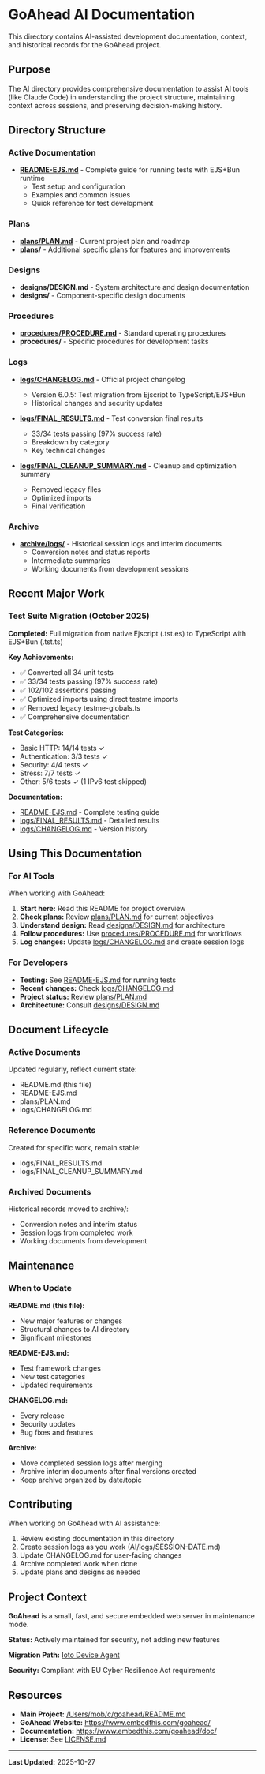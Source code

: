 # GoAhead AI Documentation

This directory contains AI-assisted development documentation, context, and historical records for the GoAhead project.

## Purpose

The AI directory provides comprehensive documentation to assist AI tools (like Claude Code) in understanding the project structure, maintaining context across sessions, and preserving decision-making history.

## Directory Structure

### Active Documentation

- **[README-EJS.md](README-EJS.md)** - Complete guide for running tests with EJS+Bun runtime
  - Test setup and configuration
  - Examples and common issues
  - Quick reference for test development

### Plans

- **[plans/PLAN.md](plans/PLAN.md)** - Current project plan and roadmap
- **plans/** - Additional specific plans for features and improvements

### Designs

- **designs/DESIGN.md** - System architecture and design documentation
- **designs/** - Component-specific design documents

### Procedures

- **[procedures/PROCEDURE.md](procedures/PROCEDURE.md)** - Standard operating procedures
- **procedures/** - Specific procedures for development tasks

### Logs

- **[logs/CHANGELOG.md](logs/CHANGELOG.md)** - Official project changelog
  - Version 6.0.5: Test migration from Ejscript to TypeScript/EJS+Bun
  - Historical changes and security updates

- **[logs/FINAL_RESULTS.md](logs/FINAL_RESULTS.md)** - Test conversion final results
  - 33/34 tests passing (97% success rate)
  - Breakdown by category
  - Key technical changes

- **[logs/FINAL_CLEANUP_SUMMARY.md](logs/FINAL_CLEANUP_SUMMARY.md)** - Cleanup and optimization summary
  - Removed legacy files
  - Optimized imports
  - Final verification

### Archive

- **[archive/logs/](archive/logs/)** - Historical session logs and interim documents
  - Conversion notes and status reports
  - Intermediate summaries
  - Working documents from development sessions

## Recent Major Work

### Test Suite Migration (October 2025)

**Completed:** Full migration from native Ejscript (.tst.es) to TypeScript with EJS+Bun (.tst.ts)

**Key Achievements:**
- ✅ Converted all 34 unit tests
- ✅ 33/34 tests passing (97% success rate)
- ✅ 102/102 assertions passing
- ✅ Optimized imports using direct testme imports
- ✅ Removed legacy testme-globals.ts
- ✅ Comprehensive documentation

**Test Categories:**
- Basic HTTP: 14/14 tests ✓
- Authentication: 3/3 tests ✓
- Security: 4/4 tests ✓
- Stress: 7/7 tests ✓
- Other: 5/6 tests ✓ (1 IPv6 test skipped)

**Documentation:**
- [README-EJS.md](README-EJS.md) - Complete testing guide
- [logs/FINAL_RESULTS.md](logs/FINAL_RESULTS.md) - Detailed results
- [logs/CHANGELOG.md](logs/CHANGELOG.md) - Version history

## Using This Documentation

### For AI Tools

When working with GoAhead:

1. **Start here:** Read this README for project overview
2. **Check plans:** Review [plans/PLAN.md](plans/PLAN.md) for current objectives
3. **Understand design:** Read [designs/DESIGN.md](designs/DESIGN.md) for architecture
4. **Follow procedures:** Use [procedures/PROCEDURE.md](procedures/PROCEDURE.md) for workflows
5. **Log changes:** Update [logs/CHANGELOG.md](logs/CHANGELOG.md) and create session logs

### For Developers

- **Testing:** See [README-EJS.md](README-EJS.md) for running tests
- **Recent changes:** Check [logs/CHANGELOG.md](logs/CHANGELOG.md)
- **Project status:** Review [plans/PLAN.md](plans/PLAN.md)
- **Architecture:** Consult [designs/DESIGN.md](designs/DESIGN.md)

## Document Lifecycle

### Active Documents
Updated regularly, reflect current state:
- README.md (this file)
- README-EJS.md
- plans/PLAN.md
- logs/CHANGELOG.md

### Reference Documents
Created for specific work, remain stable:
- logs/FINAL_RESULTS.md
- logs/FINAL_CLEANUP_SUMMARY.md

### Archived Documents
Historical records moved to archive/:
- Conversion notes and interim status
- Session logs from completed work
- Working documents from development

## Maintenance

### When to Update

**README.md (this file):**
- New major features or changes
- Structural changes to AI directory
- Significant milestones

**README-EJS.md:**
- Test framework changes
- New test categories
- Updated requirements

**CHANGELOG.md:**
- Every release
- Security updates
- Bug fixes and features

**Archive:**
- Move completed session logs after merging
- Archive interim documents after final versions created
- Keep archive organized by date/topic

## Contributing

When working on GoAhead with AI assistance:

1. Review existing documentation in this directory
2. Create session logs as you work (AI/logs/SESSION-DATE.md)
3. Update CHANGELOG.md for user-facing changes
4. Archive completed work when done
5. Update plans and designs as needed

## Project Context

**GoAhead** is a small, fast, and secure embedded web server in maintenance mode.

**Status:** Actively maintained for security, not adding new features

**Migration Path:** [Ioto Device Agent](https://www.embedthis.com/ioto/)

**Security:** Compliant with EU Cyber Resilience Act requirements

## Resources

- **Main Project:** [/Users/mob/c/goahead/README.md](../README.md)
- **GoAhead Website:** https://www.embedthis.com/goahead/
- **Documentation:** https://www.embedthis.com/goahead/doc/
- **License:** See [LICENSE.md](../LICENSE.md)

---

**Last Updated:** 2025-10-27
